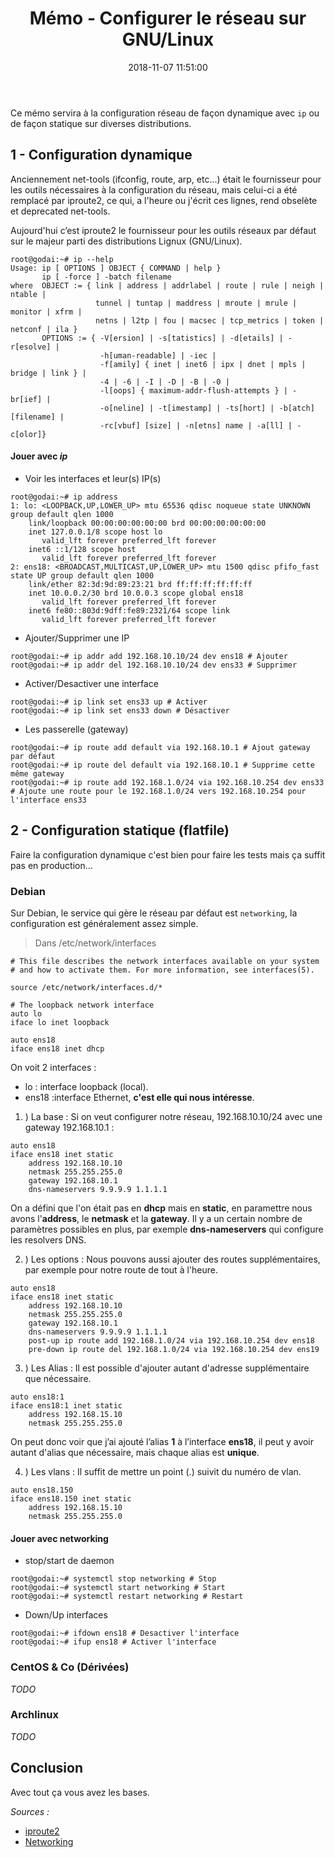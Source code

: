 ﻿---
layout: post
title:  "Mémo - Configurer le réseau sur GNU/Linux"
date: 2018-11-07 11:51:00
tags:
- sysadmin
- linux
- memo
- network
description: ''
color: 'rgb(38,50,56)'
cover: '/assets/cover/hello.gif'
---

Ce mémo servira à la configuration réseau de façon dynamique avec `ip` ou de façon statique sur diverses distributions.

## 1 - Configuration dynamique
Anciennement net-tools (ifconfig, route, arp, etc...) était le fournisseur pour les outils nécessaires à la configuration du réseau, mais celui-ci a été remplacé par iproute2, ce qui, a l'heure ou j'écrit ces lignes, rend obselète et deprecated net-tools.

Aujourd'hui c’est iproute2 le fournisseur pour les outils réseaux par défaut sur le majeur parti des distributions Lignux (GNU/Linux).

```
root@godai:~# ip --help
Usage: ip [ OPTIONS ] OBJECT { COMMAND | help }
       ip [ -force ] -batch filename
where  OBJECT := { link | address | addrlabel | route | rule | neigh | ntable |
                   tunnel | tuntap | maddress | mroute | mrule | monitor | xfrm |
                   netns | l2tp | fou | macsec | tcp_metrics | token | netconf | ila }
       OPTIONS := { -V[ersion] | -s[tatistics] | -d[etails] | -r[esolve] |
                    -h[uman-readable] | -iec |
                    -f[amily] { inet | inet6 | ipx | dnet | mpls | bridge | link } |
                    -4 | -6 | -I | -D | -B | -0 |
                    -l[oops] { maximum-addr-flush-attempts } | -br[ief] |
                    -o[neline] | -t[imestamp] | -ts[hort] | -b[atch] [filename] |
                    -rc[vbuf] [size] | -n[etns] name | -a[ll] | -c[olor]}
```

#### Jouer avec *ip*

- Voir les interfaces et leur(s) IP(s)
```
root@godai:~# ip address
1: lo: <LOOPBACK,UP,LOWER_UP> mtu 65536 qdisc noqueue state UNKNOWN group default qlen 1000
    link/loopback 00:00:00:00:00:00 brd 00:00:00:00:00:00
    inet 127.0.0.1/8 scope host lo
       valid_lft forever preferred_lft forever
    inet6 ::1/128 scope host 
       valid_lft forever preferred_lft forever
2: ens18: <BROADCAST,MULTICAST,UP,LOWER_UP> mtu 1500 qdisc pfifo_fast state UP group default qlen 1000
    link/ether 82:3d:9d:89:23:21 brd ff:ff:ff:ff:ff:ff
    inet 10.0.0.2/30 brd 10.0.0.3 scope global ens18
       valid_lft forever preferred_lft forever
    inet6 fe80::803d:9dff:fe89:2321/64 scope link 
       valid_lft forever preferred_lft forever
```

- Ajouter/Supprimer une IP
```
root@godai:~# ip addr add 192.168.10.10/24 dev ens18 # Ajouter
root@godai:~# ip addr del 192.168.10.10/24 dev ens33 # Supprimer
```

- Activer/Desactiver une interface
```
root@godai:~# ip link set ens33 up # Activer
root@godai:~# ip link set ens33 down # Désactiver
```

- Les passerelle (gateway)
```
root@godai:~# ip route add default via 192.168.10.1 # Ajout gateway par défaut
root@godai:~# ip route del default via 192.168.10.1 # Supprime cette même gateway
root@godai:~# ip route add 192.168.1.0/24 via 192.168.10.254 dev ens33 # Ajoute une route pour le 192.168.1.0/24 vers 192.168.10.254 pour l'interface ens33
```

## 2 - Configuration statique (flatfile)
Faire la configuration dynamique c'est bien pour faire les tests mais ça suffit pas en production…


### Debian

Sur Debian, le service qui gère le réseau par défaut est `networking`, la configuration est généralement assez simple.

> Dans /etc/network/interfaces

```
# This file describes the network interfaces available on your system
# and how to activate them. For more information, see interfaces(5).

source /etc/network/interfaces.d/*

# The loopback network interface
auto lo
iface lo inet loopback

auto ens18
iface ens18 inet dhcp
```

On voit 2 interfaces :
- lo : interface loopback (local).
- ens18 :interface Ethernet, **c'est elle qui nous intéresse**.

1. ) La base : Si on veut configurer notre réseau, 192.168.10.10/24 avec une gateway 192.168.10.1 :
```
auto ens18
iface ens18 inet static
    address 192.168.10.10
    netmask 255.255.255.0
    gateway 192.168.10.1
    dns-nameservers 9.9.9.9 1.1.1.1
```
On a défini que l'on était pas en **dhcp** mais en **static**, en paramettre nous avons l'**address**, le **netmask** et la **gateway**.
Il y a un certain nombre de paramètres possibles en plus, par exemple **dns-nameservers** qui configure les resolvers DNS.

2. ) Les options : Nous pouvons aussi ajouter des routes supplémentaires, par exemple pour notre route de tout à l'heure.
```
auto ens18
iface ens18 inet static
    address 192.168.10.10
    netmask 255.255.255.0
    gateway 192.168.10.1
    dns-nameservers 9.9.9.9 1.1.1.1
    post-up ip route add 192.168.1.0/24 via 192.168.10.254 dev ens18
    pre-down ip route del 192.168.1.0/24 via 192.168.10.254 dev ens19
```

3. ) Les Alias : Il est possible d'ajouter autant d'adresse supplémentaire que nécessaire.
```
auto ens18:1
iface ens18:1 inet static
	address 192.168.15.10
	netmask 255.255.255.0
```
On peut donc voir que j’ai ajouté l’alias **1** à l’interface **ens18**, il peut y avoir autant d'alias que nécessaire, mais chaque alias est **unique**.

4. ) Les vlans : Il suffit de mettre un point (.) suivit du numéro de vlan.
```
auto ens18.150
iface ens18.150 inet static
	address 192.168.15.10
	netmask 255.255.255.0
```

#### Jouer avec networking

- stop/start de daemon
```
root@godai:~# systemctl stop networking # Stop
root@godai:~# systemctl start networking # Start
root@godai:~# systemctl restart networking # Restart
```
- Down/Up interfaces
```
root@godai:~# ifdown ens18 # Desactiver l'interface
root@godai:~# ifup ens18 # Activer l'interface
```

### CentOS & Co (Dérivées)
*TODO*
### Archlinux
*TODO*

## Conclusion

Avec tout ça vous avez les bases.


*Sources :*
- [iproute2](https://linux.die.net/man/8/ip)
- [Networking](https://wiki.debian.org/NetworkConfiguration)
